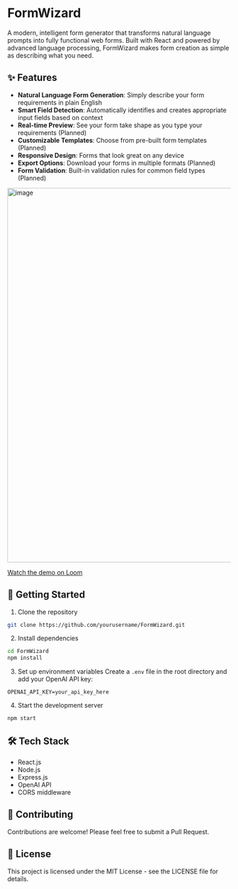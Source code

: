 # FormWizard

A modern, intelligent form generator that transforms natural language prompts into fully functional web forms. Built with React and powered by advanced language processing, FormWizard makes form creation as simple as describing what you need.

## ✨ Features

- **Natural Language Form Generation**: Simply describe your form requirements in plain English
- **Smart Field Detection**: Automatically identifies and creates appropriate input fields based on context
- **Real-time Preview**: See your form take shape as you type your requirements (Planned)
- **Customizable Templates**: Choose from pre-built form templates (Planned)
- **Responsive Design**: Forms that look great on any device
- **Export Options**: Download your forms in multiple formats (Planned)
- **Form Validation**: Built-in validation rules for common field types (Planned)

<img width="843" alt="image" src="https://github.com/user-attachments/assets/7965faa6-021e-4142-9968-7fbfde6dae6f" />

[Watch the demo on Loom](https://www.loom.com/share/3f6a87781427445996767bf415288c9c?sid=b4825cdb-99e2-41b2-8e6e-58e097eac1b6)





## 🚀 Getting Started

1. Clone the repository
```bash
git clone https://github.com/yourusername/FormWizard.git
```

2. Install dependencies
```bash
cd FormWizard
npm install
```

3. Set up environment variables
Create a `.env` file in the root directory and add your OpenAI API key:
```
OPENAI_API_KEY=your_api_key_here
```

4. Start the development server
```bash
npm start
```

## 🛠️ Tech Stack

- React.js
- Node.js
- Express.js
- OpenAI API
- CORS middleware



## 🤝 Contributing

Contributions are welcome! Please feel free to submit a Pull Request.

## 📝 License

This project is licensed under the MIT License - see the LICENSE file for details.

